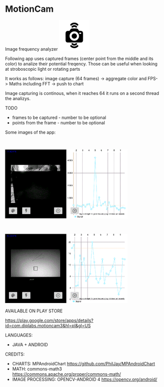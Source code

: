 # MotionCam
Image frequency analyzer
<img src="motioncamicon.png" width="100" />

Following app uses captured frames (center point from the middle and its color) to analize their potential freqency. Those can be useful when looking at stroboscopic light or rotating parts

It works as follows:
image capture (64 frames) -> aggregate color and FPS-> Maths including FFT -> push to chart

Image capturing is continous, when it reaches 64 it runs on a second thread the analizys.

TODO
* frames to be captured - number to be optional
* points from the frame - number to be optional


Some images of the app:


<BR><BR>
<img src="20211030_143553.gif" width="400" />

  <BR><BR>
<img src="20211030_143704.gif" width="400" />

  
  AVAILABLE ON PLAY STORE
 
  https://play.google.com/store/apps/details?id=com.diplabs.motioncam3&hl=pl&gl=US


LANGUAGES:
* JAVA + ANDROID
    
CREDITS:
* CHARTS: MPAndroidChart  https://github.com/PhilJay/MPAndroidChart
* MATH: commons-math3  https://commons.apache.org/proper/commons-math/
* IMAGE PROCESSING: OPENCV-ANDROID 4  https://opencv.org/android/

    
    
    
